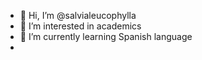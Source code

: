 - 👋 Hi, I’m @salvialeucophylla
- 💞 I’m interested in academics 
- 🌱 I’m currently learning Spanish language 
- 
  

<!---
salvialeucophylla/salvialeucophylla is a ✨ special ✨ repository because its `README.md` (this file) appears on your GitHub profile.
You can click the Preview link to take a look at your changes.
--->
